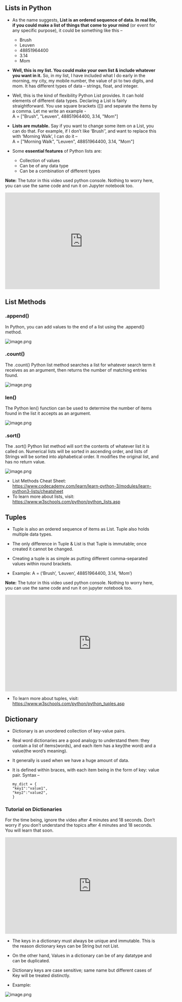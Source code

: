 ## Lists in Python

* As the name suggests, **List is an ordered sequence of data. In real life, if you could make a list of things that come to your mind** (or event for any specific purpose), it could be something like this –
  * Brush
  * Leuven
  * 48851964400
  * 3.14
  * Mom

* **Well, this is my list. You could make your own list & include whatever you want in it.** So, in my list, I have included what I do early in the morning, my city, my mobile number, the value of pi to two digits, and mom. It has different types of data – strings, float, and integer. 

* Well, this is the kind of flexibility Python List provides. It can hold elements of different data types. Declaring a List is fairly straightforward. You use square brackets (\[]) and separate the items by a comma. Let me write an example - \
  A = \["Brush", "Leuven", 48851964400, 3.14, "Mom"]

* **Lists are mutable.** Say if you want to change some item on a List, you can do that. For example, if I don’t like  ‘Brush’’, and want to replace this with ‘Morning Walk’, I can do it –
  \
  A = \["Morning Walk", "Leuven", 48851964400, 3.14, "Mom"] 
* Some **essential features** of Python lists are:
  * Collection of values
  * Can be of any data type
  * Can be a combination of different types

**Note:** The tutor in this video used python console. Nothing to worry here, you can use the same code and run it on Jupyter notebook too.













<iframe width="100%" height="315" src="https://www.youtube.com/embed/pP91kLR5cnE" title="YouTube video player" frameborder="0" allow="accelerometer; autoplay; clipboard-write; encrypted-media; gyroscope; picture-in-picture" allowfullscreen></iframe>












## List Methods

### .append()

In Python, you can add values to the end of a list using the .append() method.




![image.png](https://dphi-live.s3.amazonaws.com/media_uploads/image_9de3a07de4cf45c2a3d65b4c1fe1b8ff.png)




### .count()

The .count() Python list method searches a list for whatever search term it receives as an argument, then returns the number of matching entries found.

![image.png](https://dphi-live.s3.amazonaws.com/media_uploads/image_612831671f40406d81361012ce27ad7c.png)

### len()

The Python len() function can be used to determine the number of items found in the list it accepts as an argument.

 ![image.png](https://dphi-live.s3.amazonaws.com/media_uploads/image_6a7d4632b13d4094b60c1b47d95a72b6.png)

### .sort()

The .sort() Python list method will sort the contents of whatever list it is called on. Numerical lists will be sorted in ascending order, and lists of Strings will be sorted into alphabetical order. It modifies the original list, and has no return value.





![image.png](https://dphi-live.s3.amazonaws.com/media_uploads/image_ac2c7dda3ded46128f39d9040d58efe2.png)




* List Methods Cheat Sheet:  
https://www.codecademy.com/learn/learn-python-3/modules/learn-python3-lists/cheatsheet
* To learn more about lists, visit:  
https://www.w3schools.com/python/python_lists.asp

## Tuples

* Tuple is also an ordered sequence of items as List. Tuple also holds multiple data types.
* The only difference in Tuple & List is that Tuple is immutable; once created it cannot be changed.

* Creating a tuple is as simple as putting different comma-separated values within round brackets.

* Example: A = (‘Brush’, ‘Leuven’, 48851964400, 3.14, ‘Mom’)

**Note:** The tutor in this video used python console. Nothing to worry here, you can use the same code and run it on jupyter notebook too.
















<iframe width="560" height="315" src="https://www.youtube.com/embed/XQOWZidQSnE" title="YouTube video player" frameborder="0" allow="accelerometer; autoplay; clipboard-write; encrypted-media; gyroscope; picture-in-picture" allowfullscreen></iframe>








* To learn more about tuples, visit:  
https://www.w3schools.com/python/python_tuples.asp

## Dictionary

* Dictionary is an unordered collection of key-value pairs.
* Real word dictionaries are a good analogy to understand them: they contain a list of items(words), and each item has a key(the word) and a value(the word’s meaning).

* It generally is used when we have a huge amount of data.
* It is defined within braces, with each item being in the form of key: value pair. Syntax –  
  ``` 
  my_dict = {
  "key1":"value1",
  "key2":"value2",
  }
  ```


### Tutorial on Dictionaries

For the time being, ignore the video after 4 minutes and 18 seconds. Don’t worry if you don’t understand the topics after 4 minutes and 18 seconds. You will learn that soon.











<iframe width="560" height="315" src="https://www.youtube.com/embed/ZEZdys-fHDw" title="YouTube video player" frameborder="0" allow="accelerometer; autoplay; clipboard-write; encrypted-media; gyroscope; picture-in-picture" allowfullscreen></iframe>












* The keys in a dictionary must always be unique and immutable. This is the reason dictionary keys can be String but not List.

* On the other hand, Values in a dictionary can be of any datatype and can be duplicated.

* Dictionary keys are case sensitive; same name but different cases of Key will be treated distinctly.

* Example:




![image.png](https://dphi-live.s3.amazonaws.com/media_uploads/image_905c3c070c4b458e86b326755bd78eed.png)